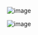 ![image](https://github.com/user-attachments/assets/19053fb2-6dab-4977-88c4-047b9309c919)


![image](https://github.com/user-attachments/assets/ec070c66-8e83-4638-948f-52565f8dcdca)
